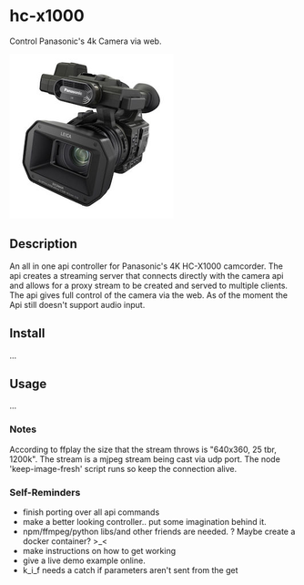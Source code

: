 
# hc-x1000
Control Panasonic's 4k Camera via web.

![alt text](lib/html/imgs/cam.jpg "Camera")


## Description

An all in one api controller for Panasonic's 4K HC-X1000 camcorder. The api creates a streaming server that connects directly with the camera api and allows for a proxy stream to be created and served to multiple clients. The api gives full control of the camera via the web. As of the moment the Api still doesn't support audio input.

## Install

...

## Usage

...

### Notes

According to ffplay the size that the stream throws is "640x360, 25 tbr, 1200k". The stream is a mjpeg stream being cast via udp port. The node 'keep-image-fresh' script runs so keep the connection alive.



### Self-Reminders

- finish porting over all api commands
- make a better looking controller.. put some imagination behind it.
- npm/ffmpeg/python libs/and other friends are needed. ? Maybe create a docker container? >_<
- make instructions on how to get working
- give a live demo example online.
- k_i_f needs a catch if parameters aren't sent from the get
